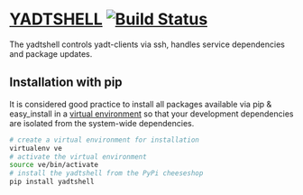 # [YADTSHELL](http://yadt-project.org) [![Build Status](https://secure.travis-ci.org/yadt/yadtshell.png?branch=master)](http://travis-ci.org/yadt/yadtshell)

The yadtshell controls yadt-clients via ssh, handles service dependencies and package updates.

## Installation with pip
It is considered good practice to install all packages available via pip & easy_install in a
[virtual environment](http://pypi.python.org/pypi/virtualenv) so that your development dependencies are isolated from the system-wide dependencies.
```bash
# create a virtual environment for installation
virtualenv ve
# activate the virtual environment
source ve/bin/activate
# install the yadtshell from the PyPi cheeseshop
pip install yadtshell
```
